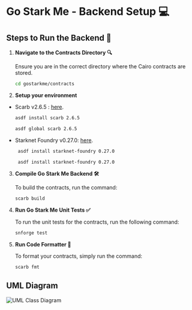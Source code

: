 # Go Stark Me - Backend Setup 💻

## Steps to Run the Backend 🥳

1. **Navigate to the Contracts Directory 🔍**

   Ensure you are in the correct directory where the Cairo contracts are stored.

   ```bash
   cd gostarkme/contracts
   ```

2. **Setup your environment**

  - Scarb v2.6.5 : [here](https://docs.swmansion.com/scarb/download.html#install-via-asdf).
    ```bash
    asdf install scarb 2.6.5
    ```
    ```bash
    asdf global scarb 2.6.5
    ```
  - Starknet Foundry v0.27.0: [here](https://foundry-rs.github.io/starknet-foundry/getting-started/installation.html).
    ```bash
     asdf install starknet-foundry 0.27.0   
    ```
    ```bash
     asdf install starknet-foundry 0.27.0   
    ```
3. **Compile Go Stark Me Backend 🛠️**

    To build the contracts, run the command:

    ```bash
    scarb build
    ```

4. **Run Go Stark Me Unit Tests ✅**

    To run the unit tests for the contracts, run the following command:

    ```bash
    snforge test
    ```

5. **Run Code Formatter 📝**

    To format your contracts, simply run the command:

    ```bash
    scarb fmt
    ```

## UML Diagram

![UML Class Diagram](https://github.com/user-attachments/assets/479c9296-e3ac-4ad3-bf79-5f458c456a45)